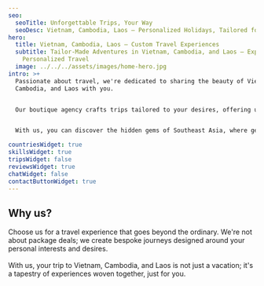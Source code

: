 ```yaml
---
seo:
  seoTitle: Unforgettable Trips, Your Way
  seoDesc: Vietnam, Cambodia, Laos – Personalized Holidays, Tailored for You.
hero:
  title: Vietnam, Cambodia, Laos – Custom Travel Experiences
  subtitle: Tailor-Made Adventures in Vietnam, Cambodia, and Laos – Experience
    Personalized Travel
  image: ../../../assets/images/home-hero.jpg
intro: >+
  Passionate about travel, we're dedicated to sharing the beauty of Vietnam,
  Cambodia, and Laos with you. 


  Our boutique agency crafts trips tailored to your desires, offering unique experiences beyond typical travel options.


  With us, you can discover the hidden gems of Southeast Asia, where genuine culture and memorable adventures come alive.

countriesWidget: true
skillsWidget: true
tripsWidget: false
reviewsWidget: true
chatWidget: false
contactButtonWidget: true
---
```

## Why us?

Choose us for a travel experience that goes beyond the ordinary. We're not about package deals; we create bespoke journeys designed around your personal interests and desires. \
\
With us, your trip to Vietnam, Cambodia, and Laos is not just a vacation; it's a tapestry of experiences woven together, just for you.